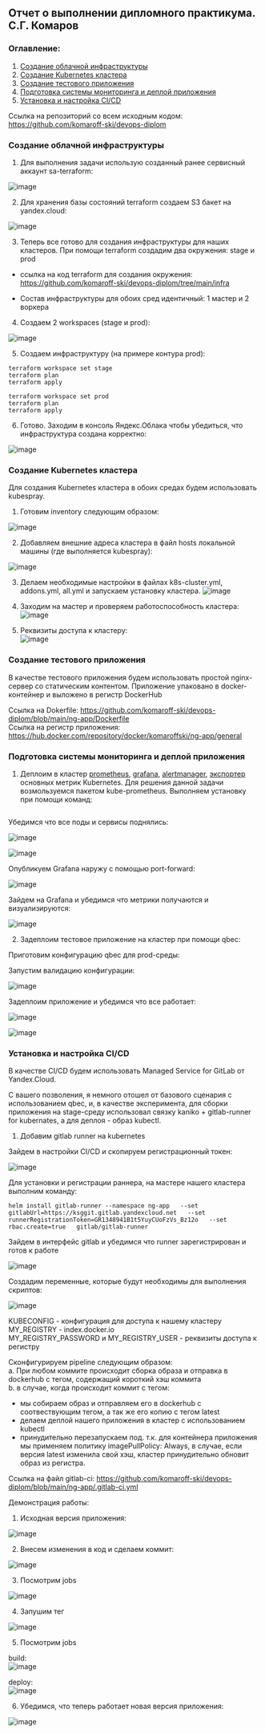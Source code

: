 ## Отчет о выполнении дипломного практикума. С.Г. Комаров

### Оглавление:

1. [Создание облачной инфраструктуры](#one)  
2. [Создание Kubernetes кластера](#two)  
3. [Создание тестового приложения](#three)  
4. [Подготовка cистемы мониторинга и деплой приложения](#four)  
5. [Установка и настройка CI/CD](#five)  

Ссылка на репозиторий со всем исходным кодом: https://github.com/komaroff-ski/devops-diplom  




### Создание облачной инфраструктуры  
<a name="one"></a>

1. Для выполнения задачи использую созданный ранее сервисный аккаунт sa-terraform:  

![image](https://github.com/komaroff-ski/devops-diplom/assets/93157702/1643ce13-645c-4ae0-b1c1-bf486075ff1f)  

2. Для хранения базы состояний terraform создаем S3 бакет на yandex.cloud:  

![image](https://github.com/komaroff-ski/devops-diplom/assets/93157702/529fe36b-9194-407e-ace3-efb789c42b78)  

3. Теперь все готово для создания инфраструктуры для наших кластеров. При помощи terraform создадим два окружения: stage и prod  

- ссылка на код terraform для создания окружения: https://github.com/komaroff-ski/devops-diplom/tree/main/infra  

- Состав инфраструктуры для обоих сред идентичный: 1 мастер и 2 воркера  

4. Создаем 2 workspaces (stage и prod):  

![image](https://github.com/komaroff-ski/devops-diplom/assets/93157702/9367577e-1fb5-4b96-869b-ed1300eca0c9)  

5. Создаем инфраструктуру (на примере контура prod):  

```
terraform workspace set stage
terraform plan
terraform apply

terraform workspace set prod
terraform plan
terraform apply
``` 

6. Готово. Заходим в консоль Яндекс.Облака чтобы убедиться, что инфраструктура создана корректно:  

![image](https://github.com/komaroff-ski/devops-diplom/assets/93157702/2b6cbf34-cd36-404f-93e4-dfa098579250)  


### Создание Kubernetes кластера  
<a name="two"></a>

Для создания Kubernetes кластера в обоих средах будем использовать kubespray.  

1. Готовим inventory следующим образом:  

![image](https://github.com/komaroff-ski/devops-diplom/assets/93157702/2f05c244-f495-427c-b9c1-d280ec63f7c2)  
 
2. Добавляем внешние адреса кластера в файл hosts локальной машины (где выполняется kubespray):  

![image](https://github.com/komaroff-ski/devops-diplom/assets/93157702/dbe20f16-6d80-4bbd-b070-85645185d44f)  

3. Делаем необходимые настройки в файлах k8s-cluster.yml, addons.yml, all.yml и запускаем установку кластера.
![image](https://github.com/komaroff-ski/devops-diplom/assets/93157702/032b2748-28d1-4d20-a6b3-3c2f68930abf)  

4. Заходим на мастер и проверяем работоспособность кластера:  
![image](https://github.com/komaroff-ski/devops-diplom/assets/93157702/225d1dda-afcd-4d95-a44b-cf3106d7766c)  

7. Реквизиты доступа к кластеру:  
![image](https://github.com/komaroff-ski/devops-diplom/assets/93157702/b63c9797-b0a8-4fed-8dc8-4abd0afa2f22)  


### Создание тестового приложения  
<a name="three"></a>
В качестве тестового приложения будем использовать простой nginx-сервер со статическим контентом. Приложение упаковано в docker-контейнер и выложено в регистр DockerHub  

Ссылка на Dokerfile: https://github.com/komaroff-ski/devops-diplom/blob/main/ng-app/Dockerfile  
Ссылка на регистр приложения: https://hub.docker.com/repository/docker/komaroffski/ng-app/general  

### Подготовка cистемы мониторинга и деплой приложения  
<a name="four"></a>

1. Деплоим в кластер [prometheus](https://prometheus.io/), [grafana](https://grafana.com/), [alertmanager](https://github.com/prometheus/alertmanager), [экспортер](https://github.com/prometheus/node_exporter) основных метрик Kubernetes. Для решения данной задачи возмользуемся пакетом kube-prometheus.
Выполняем установку при помощи команд:
```

```



Убедимся что все поды и сервисы поднялись:  

![image](https://github.com/komaroff-ski/devops-diplom/assets/93157702/f150e231-94c5-499a-aa60-2eee0a6f7bd4)  

![image](https://github.com/komaroff-ski/devops-diplom/assets/93157702/95d28f6a-770e-4023-956a-4c2d17801065)  

Опубликуем Grafana наружу с помощью port-forward:  

![image](https://github.com/komaroff-ski/devops-diplom/assets/93157702/9cee8827-b449-4778-b6ea-fcb2bd028de4)  

Зайдем на Grafana и убедимся что метрики получаются и визуализируются:  

![image](https://github.com/komaroff-ski/devops-diplom/assets/93157702/6f40ca2f-9bb9-4637-8546-49fd8814dd92)  

2. Задеплоим тестовое приложение на кластер при помощи qbec:  

Приготовим конфигурацию qbec для prod-среды: 

Запустим валидацию конфигурации:  

![image](https://github.com/komaroff-ski/devops-diplom/assets/93157702/15dfc86b-def3-406a-a40f-d4172fb7edf6)  

Задеплоим приложение и убедимся что все работает:  

![image](https://github.com/komaroff-ski/devops-diplom/assets/93157702/7d1d883f-5395-4857-84d0-c845b0161d19)  

![image](https://github.com/komaroff-ski/devops-diplom/assets/93157702/cd17d841-12e7-4d30-aa48-331db64f285c)  



### Установка и настройка CI/CD  
<a name="five"></a>

В качестве CI/CD будем использовать Managed Service for GitLab от Yandex.Cloud.  

С вашего позволения, я немного отошел от базового сценария с использованием qbec, и, в качестве эксперимента, для сборки приложения на stage-среду использовал связку kaniko +  gitlab-runner for kubernates, а для деплоя - образ kubectl.  

1. Добавим gitlab runner на kubernetes  

Зайдем в настройки CI/CD и скопируем регистрационный токен:  

![image](https://github.com/komaroff-ski/devops-diplom/assets/93157702/567fc9a2-b24e-48b4-8a49-14f49c0801ab)  

Для установки и регистрации раннера, на мастере нашего кластера выполним команду:  

```
helm install gitlab-runner --namespace ng-app   --set gitlabUrl=https://ksggit.gitlab.yandexcloud.net   --set runnerRegistrationToken=GR1348941B1t5YuyCUoFzVs_Bz12o   --set rbac.create=true   gitlab/gitlab-runner
```

Зайдем в интерфейс gitlab и убедимся что runner зарегистрирован и готов к работе  

![image](https://github.com/komaroff-ski/devops-diplom/assets/93157702/d92cffe9-d9b2-44db-ade6-ad0ccacc7e02)


Создадим переменные, которые будут необходимы для выполнения скриптов:  

![image](https://github.com/komaroff-ski/devops-diplom/assets/93157702/0038e0db-557c-4db5-930e-c36c95c1900e)

KUBECONFIG - конфигурация для доступа к нашему кластеру  
MY_REGISTRY - index.docker.io  
MY_REGISTRY_PASSWORD и MY_REGISTRY_USER - реквизиты доступа к регистру  

Сконфигурируем pipeline следующим образом:  
a. При любом коммите происходит сборка образа и отправка в dockerhub c тегом, содержащий короткий хэш коммита  
b. в случае, когда происходит коммит с тегом:  
-  мы собираем образ и отправляем его в dockerhub с соотвествующим тегом, а так же его копию с тегом latest  
-  делаем деплой нашего приложения в кластер с использованием kubectl  
-  принудительно перезапускаем под. т.к. для контейнера приложения мы применяем политику imagePullPolicy: Always, в случае, если версия latest изменила свой хэш, кластер принудительно обновит образ из регистра.  

Ссылка на файл gitlab-ci: https://github.com/komaroff-ski/devops-diplom/blob/main/ng-app/.gitlab-ci.yml  

Демонстрация работы:  

1. Исходная версия приложения:  

![image](https://github.com/komaroff-ski/devops-diplom/assets/93157702/0a693742-2a1b-4d34-8fbb-38243a45987a)

2. Внесем изменения в код и сделаем коммит:  

![image](https://github.com/komaroff-ski/devops-diplom/assets/93157702/0e6a95f0-fa8a-4739-b250-4deb60b638d9) 

3. Посмотрим jobs  

![image](https://github.com/komaroff-ski/devops-diplom/assets/93157702/6eec7e3a-9219-4be0-9555-74b3d493b20a)  

4. Запушим тег  

![image](https://github.com/komaroff-ski/devops-diplom/assets/93157702/82ff43ca-e92f-4f1e-ad70-c6a4a867654a)  

5. Посмотрим jobs  

build:  
![image](https://github.com/komaroff-ski/devops-diplom/assets/93157702/72ecbda3-4c42-458e-ad94-9703050bb148)


deploy:  
![image](https://github.com/komaroff-ski/devops-diplom/assets/93157702/cfb71d72-3b01-4cb4-b965-2168286118a2)

6. Убедимся, что теперь работает новая версия приложения:

![image](https://github.com/komaroff-ski/devops-diplom/assets/93157702/df49e8e5-7546-46d7-98de-7bdbe6c60f52)


